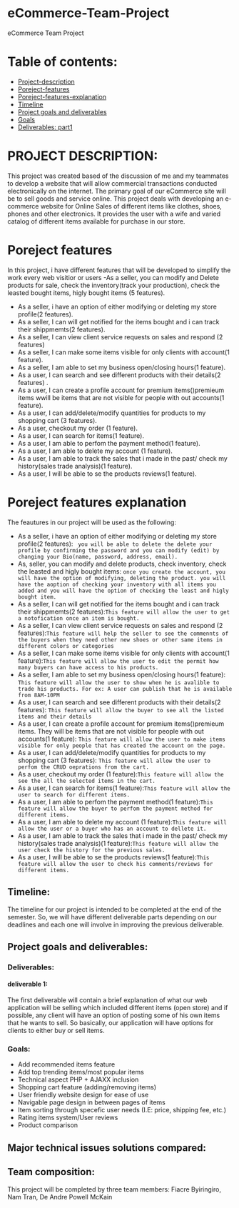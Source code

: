 # eCommerce-Team-Project
eCommerce Team Project


# Table of contents:
- [Project-description](#PROJECT-DESCRIPTION)
- [Poreject-features](#Poreject-features)
- [Poreject-features-explanation](#Poreject-features-explanation)
- [Timeline](#Timeline)
- [Project goals and deliverables](#Project-goals-and-deliverables)
- [Goals](#Goals)
- [Deliverables: part1](#deliverables)
# PROJECT DESCRIPTION:
This project was created based of the discussion of me and my teammates to develop a website that will allow commercial transactions conducted electronically on the internet. The primary goal of our eCommerce site will be to sell goods and service online. This project deals with developing an e-commerce website for Online Sales of different items like clothes, shoes, phones and other electronics. It provides the user with a wife and varied catalog of different items available for purchase in our store.

# Poreject features
In this project, i have different features that will be developed to simplify the work every web visitior or users
 -As a seller, you can modify and Delete products for sale, check the inventory(track your production), check the leasted bought items, higly bought items (5 features).
 - As a seller, i have an option of either modifying or deleting my store profile(2 features). 
 - As a seller, I can will get notified for the items bought and i can track their shippmemts(2 features).
 - As a seller, I can view client service requests on sales and respond (2 features)
 - As a seller, I can make some items visible for only clients with account(1 feature).
 - As a seller, I am able to set my business open/closing hours(1 feature).
 - As a user, I can search and see different products with their details(2 features)  .
 - As a user, I can create a profile account for premium items()premieum items wwill be items that are not visible for people with out accounts(1 feature).
 - As a user, I can add/delete/modify quantities for products to my shopping cart (3 features).
 - As a user, checkout my order (1 feature).
 - As a user, I can search for items(1 feature).
 - As a user, I am able to perfom the payment method(1 feature). 
 - As a user, I am able to delete my account (1 feature).
 - As a user, I am able to track the sales that i made in the past/ check my history(sales trade analysis)(1 feature).
 - As a user, I will be able to se the products reviews(1 feature).
 
 # Poreject features explanation
The feautures in our project will be used as the following: 
 
 - As a seller, i have an option of either modifying or deleting my store profile(2 features): ` you will be able to delete the delete your profile by confirming the password and you can modify (edit) by changing your Bio(name, password, address, email).`
 - As, seller, you can modify and delete products, check inventory, check the leasted and higly bought items: `once you create the account, you will have the option of modifying, deleting the product. you will have the aoption of checking your inventory with all items you added and you will have the option of checking the least and higly bought item.`
 - As a seller, I can will get notified for the items bought and i can track their shippmemts(2 features):`This feature will allow the user to get a notofication once an item is bought.`
 - As a seller, I can view client service requests on sales and respond (2 features):`This feature will help the seller to see the commennts of the buyers when they need other new shoes or other same items in different colors or categories`
 - As a seller, I can make some items visible for only clients with account(1 feature):`This feature will allow the user to edit the permit how many buyers can have access to his products.`
 - As a seller, I am able to set my business open/closing hours(1 feature): `This feature will allow the user to show when he is avalible to trade his products. For ex: A user can publish that he is available from 8AM-10PM`
 - As a user, I can search and see different products with their details(2 features): `This feature will allow the buyer to see all the listed items and their details`
 - As a user, I can create a profile account for premium items()premieum items. They will be items that are not visible for people with out accounts(1 feature): `This feature will allow the user to make items visible for only people that has created the account on the page.`
 - As a user, I can add/delete/modify quantities for products to my shopping cart (3 features): `This feature will allow the user to perfom the CRUD oeprations from the cart.`
 - As a user, checkout my order (1 feature):`This feature will allow the see the all the selected items in the cart.`
 - As a user, I can search for items(1 feature):`This feature will allow the user to search for different items.`
 - As a user, I am able to perfom the payment method(1 feature):`This feature will allow the buyer to perfom the payment method for different items.`
 - As a user, I am able to delete my account (1 feature):`This feature will allow the user or a buyer who has an account to dellete it.`
 - As a user, I am able to track the sales that i made in the past/ check my history(sales trade analysis)(1 feature):`This feature will allow the user check the history for the previous sales.`
 - As a user, I will be able to se the products reviews(1 feature):`This feature will allow the user to check his comments/reviews for different items.`

## Timeline: 

The timeline for our project is intended to be completed at the end of the semester. So, we will have different deliverable parts depending on our deadlines and each one will involve in improving the previous deliverable.

## Project goals and deliverables:
### Deliverables:
#### deliverable 1:
The first deliverable will contain a brief explanation of what our web application will be selling which included different items (open store) and if possible, any client will have an option of posting some of his own items that he wants to sell. So basically, our application will have options for clients to either buy or sell items. 

### Goals: 
- Add recommended items feature 
- Add top trending items/most popular items
- Technical aspect PHP + AJAXX inclusion
- Shopping cart feature (adding/removing items)
- User friendly website design for ease of use
- Navigable page design in between pages of items
- Item sorting through specefic user needs (I.E: price, shipping fee, etc.)
- Rating items system/User reviews
- Product comparison
## Major technical issues solutions compared:
 

## Team composition: 

This project will be completed by three team members: Fiacre Byiringiro, Nam Tran, De Andre Powell McKain
